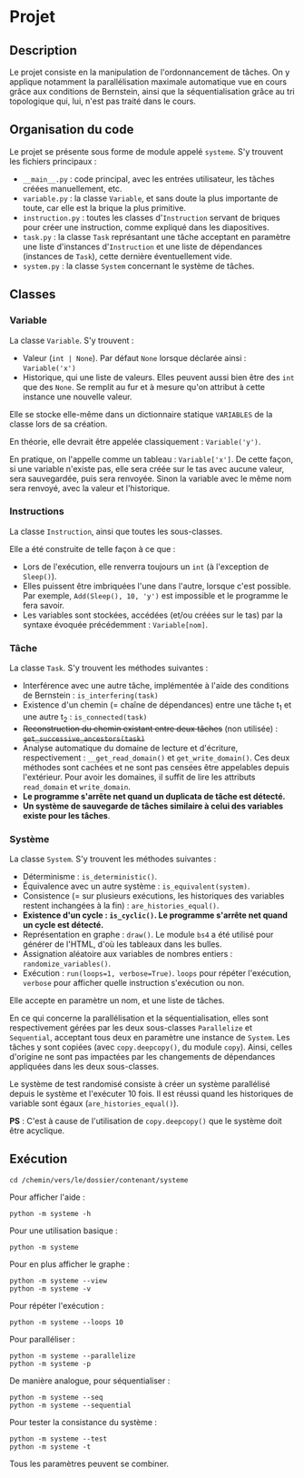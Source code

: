 # Projet

## Description

Le projet consiste en la manipulation de l'ordonnancement de tâches.
On y applique notamment la parallélisation maximale automatique vue en cours grâce aux conditions de Bernstein, ainsi que la séquentialisation grâce au tri topologique qui, lui, n'est pas traité dans le cours.

## Organisation du code

Le projet se présente sous forme de module appelé `systeme`. S'y trouvent les fichiers principaux :
- `__main__.py` : code principal, avec les entrées utilisateur, les tâches créées manuellement, etc.
- `variable.py` : la classe `Variable`, et sans doute la plus importante de toute, car elle est la brique la plus primitive.
- `instruction.py` : toutes les classes d'`Instruction` servant de briques pour créer une instruction, comme expliqué dans les diapositives.
- `task.py` : la classe `Task` représantant une tâche acceptant en paramètre une liste d'instances d'`Instruction` et une liste de dépendances (instances de `Task`), cette dernière éventuellement vide.
- `system.py` : la classe `System` concernant le système de tâches.

## Classes

### Variable

La classe `Variable`. S'y trouvent :
- Valeur (`int | None`). Par défaut `None` lorsque déclarée ainsi : `Variable('x')`
- Historique, qui une liste de valeurs. Elles peuvent aussi bien être des `int` que des `None`. Se remplit au fur et à mesure qu'on attribut à cette instance une nouvelle valeur.

Elle se stocke elle-même dans un dictionnaire statique `VARIABLES` de la classe lors de sa création.

En théorie, elle devrait être appelée classiquement : `Variable('y')`.

En pratique, on l'appelle comme un tableau : `Variable['x']`. De cette façon, si une variable n'existe pas, elle sera créée sur le tas avec aucune valeur, sera sauvegardée, puis sera renvoyée. Sinon la variable avec le même nom sera renvoyé, avec la valeur et l'historique.

### Instructions

La classe `Instruction`, ainsi que toutes les sous-classes.

Elle a été construite de telle façon à ce que :
- Lors de l'exécution, elle renverra toujours un `int` (à l'exception de `Sleep()`).
- Elles puissent être imbriquées l'une dans l'autre, lorsque c'est possible. Par exemple, `Add(Sleep(), 10, 'y')` est impossible et le programme le fera savoir.
- Les variables sont stockées, accédées (et/ou créées sur le tas) par la syntaxe évoquée précédemment : `Variable[nom]`.

### Tâche

La classe `Task`. S'y trouvent les méthodes suivantes :
- Interférence avec une autre tâche, implémentée à l'aide des conditions de Bernstein : `is_interfering(task)`
- Existence d'un chemin (= chaîne de dépendances) entre une tâche t<sub>1</sub> et une autre t<sub>2</sub> : `is_connected(task)`
- ~~Reconstruction du chemin existant entre deux tâches~~ (non utilisée) : ~~`get_successive_ancestors(task)`~~
- Analyse automatique du domaine de lecture et d'écriture, respectivement : `__get_read_domain()` et `get_write_domain()`. Ces deux méthodes sont cachées et ne sont pas censées être appelables depuis l'extérieur. Pour avoir les domaines, il suffit de lire les attributs `read_domain` et `write_domain`.
- **Le programme s'arrête net quand un duplicata de tâche est détecté.**
- **Un système de sauvegarde de tâches similaire à celui des variables existe pour les tâches**.

### Système

La classe `System`. S'y trouvent les méthodes suivantes :
- Déterminisme : `is_deterministic()`.
- Équivalence avec un autre système : `is_equivalent(system)`.
- Consistence (= sur plusieurs exécutions, les historiques des variables restent inchangées à la fin) : `are_histories_equal()`.
- **Existence d'un cycle : `is_cyclic()`. Le programme s'arrête net quand un cycle est détecté.**
- Représentation en graphe : `draw()`. Le module `bs4` a été utilisé pour générer de l'HTML, d'où les tableaux dans les bulles.
- Assignation aléatoire aux variables de nombres entiers : `randomize_variables()`.
- Exécution : `run(loops=1, verbose=True)`. `loops` pour répéter l'exécution, `verbose` pour afficher quelle instruction s'exécution ou non.

Elle accepte en paramètre un nom, et une liste de tâches.

En ce qui concerne la parallélisation et la séquentialisation, elles sont respectivement gérées par les deux sous-classes `Parallelize` et `Sequential`, acceptant tous deux en paramètre une instance de `System`. Les tâches y sont copiées (avec `copy.deepcopy()`, du module `copy`). Ainsi, celles d'origine ne sont pas impactées par les changements de dépendances appliquées dans les deux sous-classes.

Le système de test randomisé consiste à créer un système parallélisé depuis le système et l'exécuter 10 fois. Il est réussi quand les historiques de variable sont égaux (`are_histories_equal()`).

__PS__ : C'est à cause de l'utilisation de `copy.deepcopy()` que le système doit être acyclique.

## Exécution

    cd /chemin/vers/le/dossier/contenant/systeme

Pour afficher l'aide :

    python -m systeme -h

Pour une utilisation basique :

    python -m systeme

Pour en plus afficher le graphe :

    python -m systeme --view
    python -m systeme -v

Pour répéter l'exécution :

    python -m systeme --loops 10

Pour paralléliser :

    python -m systeme --parallelize
    python -m systeme -p

De manière analogue, pour séquentialiser :

    python -m systeme --seq
    python -m systeme --sequential

Pour tester la consistance du système :

    python -m systeme --test
    python -m systeme -t

Tous les paramètres peuvent se combiner.